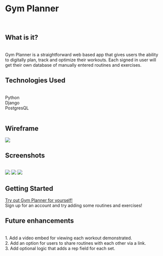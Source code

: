 <h1>Gym Planner</h1>
<br />

<h2>What is it?</h2>
<br />
Gym Planner is a straightforward web based app that gives users the ability to digitally plan, track and optimize their workouts. Each signed in user will get their own database of manually entered routines and exercises.
<br />

<h2>Technologies Used</h2>
<br />
Python<br />
Django<br />
PostgresQL<br />
<br />

<h2>Wireframe</h2>
<img src="https://cdn.discordapp.com/attachments/944706362288517200/995411575999565904/GPWF.png">

<h2>Screenshots</h2>
<br />
<img src="https://cdn.discordapp.com/attachments/944706362288517200/997132437446475956/Screen_Shot_2022-07-14_at_6.27.20_AM.png">
<img src="https://cdn.discordapp.com/attachments/944706362288517200/997132438088192030/Screen_Shot_2022-07-14_at_6.27.34_AM.png">
<img src="https://cdn.discordapp.com/attachments/944706362288517200/997132438088192030/Screen_Shot_2022-07-14_at_6.27.34_AM.png">
<br />


<h2>Getting Started</h2>
<a href="https://gymplannerjb.herokuapp.com/">Try out Gym Planner for yourself!</a><br />
Sign up for an account and try adding some routines and exercises!
<br />

<h2>Future enhancements</h2>
<br/>
1. Add a video embed for viewing each workout demonstrated. <br />
2. Add an option for users to share routines with each other via a link. <br />
3. Add optional logic that adds a rep field for each set.